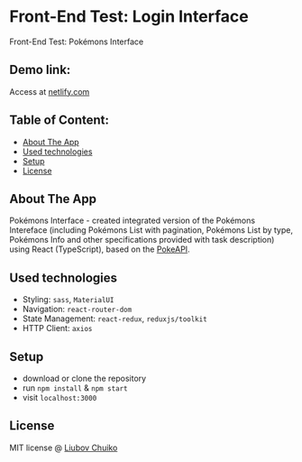 # Front-End Test: Login Interface
Front-End Test: Pokémons Interface

## Demo link:
Access at [netlify.com](https://qencode-test-login.netlify.app/)

## Table of Content:

- [About The App](#about-the-app)
- [Used technologies](#technologies)
- [Setup](#setup)
- [License](#license)

## About The App
Pokémons Interface - created integrated version of the Pokémons Intereface (including Pokémons List with pagination, Pokémons List by type, Pokémons Info and other specifications provided with task description) using React (TypeScript), based on the [PokeAPI](https://pokeapi.co/).


## Used technologies
- Styling: `sass`, `MaterialUI`
- Navigation: `react-router-dom`
- State Management: `react-redux`, `reduxjs/toolkit`
- HTTP Client: `axios`

## Setup
- download or clone the repository
- run `npm install` & `npm start`
- visit `localhost:3000`

## License

MIT license @ [Liubov Chuiko](https://www.linkedin.com/in/liubov-chuiko/)